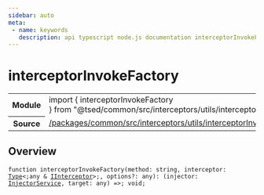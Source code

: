 ```yaml
---
sidebar: auto
meta:
 - name: keywords
   description: api typescript node.js documentation interceptorInvokeFactory function
---
```

# interceptorInvokeFactory <Badge text="Function" type="function"/>
<!-- Summary -->
<section class="symbol-info"><table class="is-full-width"><tbody><tr><th>Module</th><td><div class="lang-typescript"><span class="token keyword">import</span> { interceptorInvokeFactory }&nbsp;<span class="token keyword">from</span>&nbsp;<span class="token string">"@tsed/common/src/interceptors/utils/interceptorInvokeFactory"</span></div></td></tr><tr><th>Source</th><td><a href="https://github.com/Romakita/ts-express-decorators/blob/v5.0.2/packages/common/src/interceptors/utils/interceptorInvokeFactory.ts#L0-L0">/packages/common/src/interceptors/utils/interceptorInvokeFactory.ts</a></td></tr></tbody></table></section>

<!-- Overview -->
## Overview


<pre><code class="typescript-lang ">function <span class="token function">interceptorInvokeFactory</span><span class="token punctuation">(</span>method<span class="token punctuation">:</span> <span class="token keyword">string</span><span class="token punctuation">,</span> interceptor<span class="token punctuation">:</span> <a href="/api/core/interfaces/Type.html"><span class="token">Type</span></a>&lt<span class="token punctuation">;</span><span class="token keyword">any</span> & <a href="/api/common/interceptors/interfaces/IInterceptor.html"><span class="token">IInterceptor</span></a>&gt<span class="token punctuation">;</span><span class="token punctuation">,</span> options?<span class="token punctuation">:</span> <span class="token keyword">any</span><span class="token punctuation">)</span><span class="token punctuation">:</span> <span class="token punctuation">(</span>injector<span class="token punctuation">:</span> <a href="/api/di/services/InjectorService.html"><span class="token">InjectorService</span></a><span class="token punctuation">,</span> target<span class="token punctuation">:</span> <span class="token keyword">any</span><span class="token punctuation">)</span> =&gt<span class="token punctuation">;</span> <span class="token keyword">void</span><span class="token punctuation">;</span></code></pre>